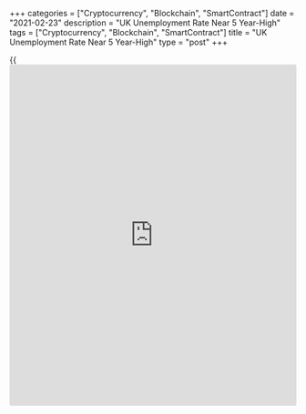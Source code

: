 +++
categories = ["Cryptocurrency", "Blockchain", "SmartContract"]
date = "2021-02-23"
description = "UK Unemployment Rate Near 5 Year-High"
tags = ["Cryptocurrency", "Blockchain", "SmartContract"]
title = "UK Unemployment Rate Near 5 Year-High"
type = "post"
+++

{{<iframe id="large-banner" src="https://www.bounty.group/#slide=12.0" width="100%" height="600" scrolling="no" style="border: 0px solid rgb(216, 221, 230); border-radius: 3px;">}}

The UK unemployment rate rose to a near five-year high in the fourth
quarter as the [coronavirus][1] pandemic continued to weigh on the labor
market amid the ongoing tight restrictions.

At 5.1 percent, the jobless rate was the highest since 2016, data from
the Office for National Statistics revealed Tuesday. The rate was 0.4
percentage points higher than the previous quarter and matched
economists' expectations.

At the same time, the employment rate dropped 0.3 percentage points from
the prior quarter to 75.0 percent.

The number of people looking for jobs increased by 121,000 sequentially,
while employment declined by 144,000.

"Throughout the crisis, my focus has been on doing everything we can to
protect jobs and livelihoods," Chancellor Rishi Sunak said. In next
week's budget, Sunak said he will set out measures to support jobs
through the remainder of the pandemic and help recovery.

There are tentative early signs of the labor market stabilizing at the
end of the last year, Jonathan Athow, ONS deputy national statistician,
said.

The labor market will probably continue to gradually weaken over the
rest of this year, even if the furlough scheme is extended beyond the
end of April in next week's budget, Thomas Pugh, an economist at Capital
Economics, said.

But a rapid rebound in GDP in the second half of 2021 should prevent the
unemployment rate from reaching global financial crisis highs of 8.4
percent, the economist noted.

Data showed that average earnings including bonuses rose 4.7 percent in
three months to December, which was well above the expected rate of 4.1
percent. Excluding bonus, average earnings grew 4.1 percent versus the
forecast of 4 percent.

The redundancy rate was 12.3 people per thousand employees in the fourth
quarter.  
In January, claimant count decreased 20,000 from the previous month.

In three months to January, the number of job vacancies was 26 percent
lower than a year ago. But this was an improvement on the position in
summer 2020.

Another report from the ONS showed that labor productivity, as measured
by output per hour, fell by 1.1 percent from a year ago in the fourth
quarter.

Output per worker declined 6.3 percent largely because of retained
employment through the Coronavirus Job Retention Scheme, while not
undertaking working activities.

For comments and feedback [contact](https://www.playgroundfx.com/contact/): editorial@rtt[news](https://www.letsplayfx.com/blog/forex-news-website/).com

[Economic News][2]

 **What parts of the world are seeing the best (and worst) economic
performances lately? Click[here][3] to check out our [Econ Scorecard][3]
and find out! See up-to-the-moment [ranking](https://www.playgroundfx.com/blog/crypto-exchange-ranking/)s for the best and worst
performers in [GDP][4], [unemployment rate][5], [inflation][6] and much
more.**

   1. www.rtt[news](https://www.letsplayfx.com/blog/forex-news-website/).com/list/coronavirus.aspx
   2. www.rtt[news](https://www.letsplayfx.com/blog/forex-news-website/).com/Content/EconomicNews.aspx
   3. www.rtt[news](https://www.letsplayfx.com/blog/forex-news-website/).com/economic-scorecard/world-rank/unemployment-rate/highest-performance.aspx
   4. www.rtt[news](https://www.letsplayfx.com/blog/forex-news-website/).com/economic-scorecard/world-rank/GDP/highest-performance.aspx
   5. www.rtt[news](https://www.letsplayfx.com/blog/forex-news-website/).com/economic-scorecard/world-rank/unemployment-rate/lowest-performance.aspx
   6. www.rtt[news](https://www.letsplayfx.com/blog/forex-news-website/).com/economic-scorecard/world-rank/CPI/highest-performance.aspx
